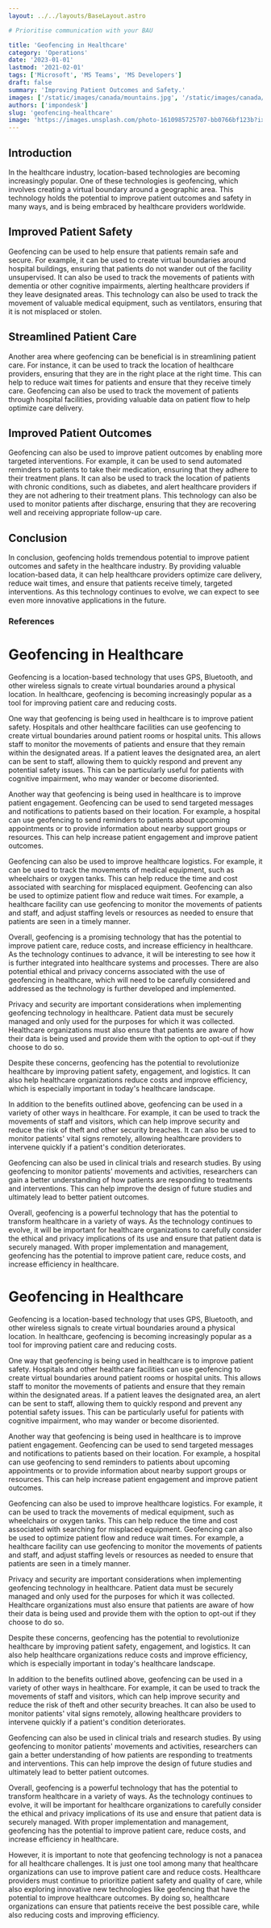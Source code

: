 ```yaml
---
layout: ../../layouts/BaseLayout.astro

# Prioritise communication with your BAU

title: 'Geofencing in Healthcare'
category: 'Operations'
date: '2023-01-01'
lastmod: '2021-02-01'
tags: ['Microsoft', 'MS Teams', 'MS Developers']
draft: false
summary: 'Improving Patient Outcomes and Safety.'
images: ['/static/images/canada/mountains.jpg', '/static/images/canada/toronto.jpg']
authors: ['impondesk']
slug: 'geofencing-healthcare'
image: 'https://images.unsplash.com/photo-1610985725707-bb0766bf123b?ixlib=rb-4.0.3&ixid=MnwxMjA3fDB8MHxzZWFyY2h8MTU2fHxkb2N0b3IlMjBtb2JpbGV8ZW58MHx8MHx8&auto=format&fit=crop&w=500&q=60'
---
```


<main class="max-w-7xl mx-auto">

## Introduction

In the healthcare industry, location-based technologies are becoming increasingly popular. One of these technologies is geofencing, which involves creating a virtual boundary around a geographic area. This technology holds the potential to improve patient outcomes and safety in many ways, and is being embraced by healthcare providers worldwide.

## Improved Patient Safety

Geofencing can be used to help ensure that patients remain safe and secure. For example, it can be used to create virtual boundaries around hospital buildings, ensuring that patients do not wander out of the facility unsupervised. It can also be used to track the movements of patients with dementia or other cognitive impairments, alerting healthcare providers if they leave designated areas. This technology can also be used to track the movement of valuable medical equipment, such as ventilators, ensuring that it is not misplaced or stolen.

## Streamlined Patient Care

Another area where geofencing can be beneficial is in streamlining patient care. For instance, it can be used to track the location of healthcare providers, ensuring that they are in the right place at the right time. This can help to reduce wait times for patients and ensure that they receive timely care. Geofencing can also be used to track the movement of patients through hospital facilities, providing valuable data on patient flow to help optimize care delivery.

## Improved Patient Outcomes

Geofencing can also be used to improve patient outcomes by enabling more targeted interventions. For example, it can be used to send automated reminders to patients to take their medication, ensuring that they adhere to their treatment plans. It can also be used to track the location of patients with chronic conditions, such as diabetes, and alert healthcare providers if they are not adhering to their treatment plans. This technology can also be used to monitor patients after discharge, ensuring that they are recovering well and receiving appropriate follow-up care.

## Conclusion

In conclusion, geofencing holds tremendous potential to improve patient outcomes and safety in the healthcare industry. By providing valuable location-based data, it can help healthcare providers optimize care delivery, reduce wait times, and ensure that patients receive timely, targeted interventions. As this technology continues to evolve, we can expect to see even more innovative applications in the future.


### References



# Geofencing in Healthcare

Geofencing is a location-based technology that uses GPS, Bluetooth, and other wireless signals to create virtual boundaries around a physical location. In healthcare, geofencing is becoming increasingly popular as a tool for improving patient care and reducing costs.

One way that geofencing is being used in healthcare is to improve patient safety. Hospitals and other healthcare facilities can use geofencing to create virtual boundaries around patient rooms or hospital units. This allows staff to monitor the movements of patients and ensure that they remain within the designated areas. If a patient leaves the designated area, an alert can be sent to staff, allowing them to quickly respond and prevent any potential safety issues. This can be particularly useful for patients with cognitive impairment, who may wander or become disoriented.

Another way that geofencing is being used in healthcare is to improve patient engagement. Geofencing can be used to send targeted messages and notifications to patients based on their location. For example, a hospital can use geofencing to send reminders to patients about upcoming appointments or to provide information about nearby support groups or resources. This can help increase patient engagement and improve patient outcomes.

Geofencing can also be used to improve healthcare logistics. For example, it can be used to track the movements of medical equipment, such as wheelchairs or oxygen tanks. This can help reduce the time and cost associated with searching for misplaced equipment. Geofencing can also be used to optimize patient flow and reduce wait times. For example, a healthcare facility can use geofencing to monitor the movements of patients and staff, and adjust staffing levels or resources as needed to ensure that patients are seen in a timely manner.

Overall, geofencing is a promising technology that has the potential to improve patient care, reduce costs, and increase efficiency in healthcare. As the technology continues to advance, it will be interesting to see how it is further integrated into healthcare systems and processes. There are also potential ethical and privacy concerns associated with the use of geofencing in healthcare, which will need to be carefully considered and addressed as the technology is further developed and implemented.

Privacy and security are important considerations when implementing geofencing technology in healthcare. Patient data must be securely managed and only used for the purposes for which it was collected. Healthcare organizations must also ensure that patients are aware of how their data is being used and provide them with the option to opt-out if they choose to do so.

Despite these concerns, geofencing has the potential to revolutionize healthcare by improving patient safety, engagement, and logistics. It can also help healthcare organizations reduce costs and improve efficiency, which is especially important in today's healthcare landscape.

In addition to the benefits outlined above, geofencing can be used in a variety of other ways in healthcare. For example, it can be used to track the movements of staff and visitors, which can help improve security and reduce the risk of theft and other security breaches. It can also be used to monitor patients' vital signs remotely, allowing healthcare providers to intervene quickly if a patient's condition deteriorates.

Geofencing can also be used in clinical trials and research studies. By using geofencing to monitor patients' movements and activities, researchers can gain a better understanding of how patients are responding to treatments and interventions. This can help improve the design of future studies and ultimately lead to better patient outcomes.

Overall, geofencing is a powerful technology that has the potential to transform healthcare in a variety of ways. As the technology continues to evolve, it will be important for healthcare organizations to carefully consider the ethical and privacy implications of its use and ensure that patient data is securely managed. With proper implementation and management, geofencing has the potential to improve patient care, reduce costs, and increase efficiency in healthcare.

# Geofencing in Healthcare

Geofencing is a location-based technology that uses GPS, Bluetooth, and other wireless signals to create virtual boundaries around a physical location. In healthcare, geofencing is becoming increasingly popular as a tool for improving patient care and reducing costs.

One way that geofencing is being used in healthcare is to improve patient safety. Hospitals and other healthcare facilities can use geofencing to create virtual boundaries around patient rooms or hospital units. This allows staff to monitor the movements of patients and ensure that they remain within the designated areas. If a patient leaves the designated area, an alert can be sent to staff, allowing them to quickly respond and prevent any potential safety issues. This can be particularly useful for patients with cognitive impairment, who may wander or become disoriented.

Another way that geofencing is being used in healthcare is to improve patient engagement. Geofencing can be used to send targeted messages and notifications to patients based on their location. For example, a hospital can use geofencing to send reminders to patients about upcoming appointments or to provide information about nearby support groups or resources. This can help increase patient engagement and improve patient outcomes.

Geofencing can also be used to improve healthcare logistics. For example, it can be used to track the movements of medical equipment, such as wheelchairs or oxygen tanks. This can help reduce the time and cost associated with searching for misplaced equipment. Geofencing can also be used to optimize patient flow and reduce wait times. For example, a healthcare facility can use geofencing to monitor the movements of patients and staff, and adjust staffing levels or resources as needed to ensure that patients are seen in a timely manner.

Privacy and security are important considerations when implementing geofencing technology in healthcare. Patient data must be securely managed and only used for the purposes for which it was collected. Healthcare organizations must also ensure that patients are aware of how their data is being used and provide them with the option to opt-out if they choose to do so.

Despite these concerns, geofencing has the potential to revolutionize healthcare by improving patient safety, engagement, and logistics. It can also help healthcare organizations reduce costs and improve efficiency, which is especially important in today's healthcare landscape.

In addition to the benefits outlined above, geofencing can be used in a variety of other ways in healthcare. For example, it can be used to track the movements of staff and visitors, which can help improve security and reduce the risk of theft and other security breaches. It can also be used to monitor patients' vital signs remotely, allowing healthcare providers to intervene quickly if a patient's condition deteriorates.

Geofencing can also be used in clinical trials and research studies. By using geofencing to monitor patients' movements and activities, researchers can gain a better understanding of how patients are responding to treatments and interventions. This can help improve the design of future studies and ultimately lead to better patient outcomes.

Overall, geofencing is a powerful technology that has the potential to transform healthcare in a variety of ways. As the technology continues to evolve, it will be important for healthcare organizations to carefully consider the ethical and privacy implications of its use and ensure that patient data is securely managed. With proper implementation and management, geofencing has the potential to improve patient care, reduce costs, and increase efficiency in healthcare.

However, it is important to note that geofencing technology is not a panacea for all healthcare challenges. It is just one tool among many that healthcare organizations can use to improve patient care and reduce costs. Healthcare providers must continue to prioritize patient safety and quality of care, while also exploring innovative new technologies like geofencing that have the potential to improve healthcare outcomes. By doing so, healthcare organizations can ensure that patients receive the best possible care, while also reducing costs and improving efficiency.


</main>